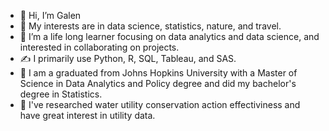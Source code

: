 - 👋 Hi, I’m Galen
- 👀 My interests are in data science, statistics, nature, and travel.
- 🌱 I’m a life long learner focusing on data analytics and data science, and interested in collaborating on projects.
- ✍️ I primarily use Python, R, SQL, Tableau, and SAS.
- 🏫 I am a graduated from Johns Hopkins University with a Master of Science in Data Analytics and Policy degree and did my bachelor's degree in Statistics.
- 📝 I've researched water utility conservation action effectiviness and have great interest in utility data.
<!---
galencheung/galencheung is a ✨ special ✨ repository because its `README.md` (this file) appears on your GitHub profile.
You can click the Preview link to take a look at your changes.
--->
